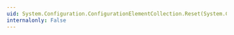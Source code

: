 ```yaml
---
uid: System.Configuration.ConfigurationElementCollection.Reset(System.Configuration.ConfigurationElement)
internalonly: False
---
```

